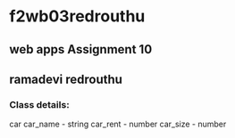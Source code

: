 # f2wb03redrouthu
## web apps Assignment 10
## ramadevi redrouthu





### Class details:
car
car_name - string
car_rent - number
car_size - number

